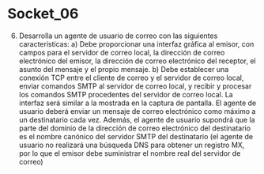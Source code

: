 # Socket_06
6. Desarrolla un agente de usuario de correo con las siguientes características:
a) Debe proporcionar una interfaz gráfica al emisor, con campos para el servidor de correo
local, la dirección de correo electrónico del emisor, la dirección de correo electrónico del
receptor, el asunto del mensaje y el propio mensaje.
b) Debe establecer una conexión TCP entre el cliente de correo y el servidor de correo
local, enviar comandos SMTP al servidor de correo local, y recibir y procesar los
comandos SMTP procedentes del servidor de correo local.
La interfaz será similar a la mostrada en la captura de pantalla. El agente de usuario deberá
enviar un mensaje de correo electrónico como máximo a un destinatario cada vez. Además,
el agente de usuario supondrá que la parte del dominio de la dirección de correo electrónico
del destinatario es el nombre canónico del servidor SMTP del destinatario (el agente de
usuario no realizará una búsqueda DNS para obtener un registro MX, por lo que el emisor
debe suministrar el nombre real del servidor de correo)
